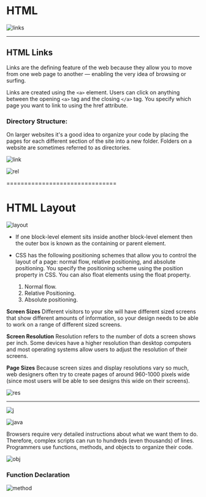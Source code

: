 # HTML

![links](https://www.computerhope.com/jargon/h/html-tag.gif)

---------------------------
## **HTML Links**

Links are the defining feature of the web
because they allow you to move from
one web page to another — enabling the
very idea of browsing or surfing.

Links are created using the `<a>` element. Users can click on anything
between the opening `<a>` tag and the closing `</a>` tag. You specify
which page you want to link to using the href attribute.

### Directory Structure:
On larger websites it's a good idea to organize your code by placing the
pages for each different section of the site into a new folder. Folders on a
website are sometimes referred to as directories.

![link](https://openlab.citytech.cuny.edu/clarkeadv2450/files/2012/08/xid-3696808_1.jpeg)


![rel](https://slideplayer.com/slide/11908296/67/images/10/Using+Relative+URLs+Relative+Link+Type+Example+Same+folder.jpg)

===============================

# HTML Layout

![layout](https://data-flair.training/blogs/wp-content/uploads/sites/2/2020/07/HTML-Layout-df.jpg)

- If one block-level element sits inside another
block-level element then the outer box is
known as the containing or parent element.

- CSS has the following positioning schemes that allow you to control
the layout of a page: normal flow, relative positioning, and absolute
positioning. You specify the positioning scheme using the position
property in CSS. You can also float elements using the float property.
    1. Normal flow.
    2. Relative Positioning.
    3. Absolute positioning.


**Screen Sizes**
Different visitors to your site will have different sized screens that show
different amounts of information, so your design needs to be able to
work on a range of different sized screens.

**Screen Resolution**
Resolution refers to the number of dots a screen shows per inch. Some
devices have a higher resolution than desktop computers and most
operating systems allow users to adjust the resolution of their screens.

**Page Sizes**
Because screen sizes and display resolutions vary so much, web
designers often try to create pages of around 960-1000 pixels wide
(since most users will be able to see designs this wide on their screens).

![res](https://i.ytimg.com/vi/68O6eOGAGqA/maxresdefault.jpg)

----------------------------------------

![j](https://www.designmycodes.com/assets/img/2019/node/js.jpg)

![java](https://dmitripavlutin.com/static/d0597f7819971bf2b124b653b673eb29/05127/cover-2.png)


Browsers require very detailed instructions about what
we want them to do. Therefore, complex scripts can run
to hundreds (even thousands) of lines. Programmers use
functions, methods, and objects to organize their code.

![obj](https://bluebits.dev/wp-content/uploads/2020/08/maxresdefault.jpg)



### Function Declaration

![method](https://s3.amazonaws.com/codecademy-content/courses/learn-javascript-functions/Diagram/declaration.svg)